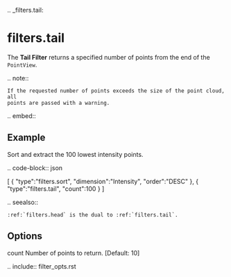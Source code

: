 .. _filters.tail:

filters.tail
===============================================================================

The **Tail Filter** returns a specified number of points from the end of the
``PointView``.

.. note::

    If the requested number of points exceeds the size of the point cloud, all
    points are passed with a warning.

.. embed::

Example
-------

Sort and extract the 100 lowest intensity points.


.. code-block:: json

  [
      {
          "type":"filters.sort",
          "dimension":"Intensity",
          "order":"DESC"
      },
      {
          "type":"filters.tail",
          "count":100
      }
  ]


.. seealso::

    :ref:`filters.head` is the dual to :ref:`filters.tail`.


Options
-------------------------------------------------------------------------------

count
  Number of points to return. [Default: 10]

.. include:: filter_opts.rst

